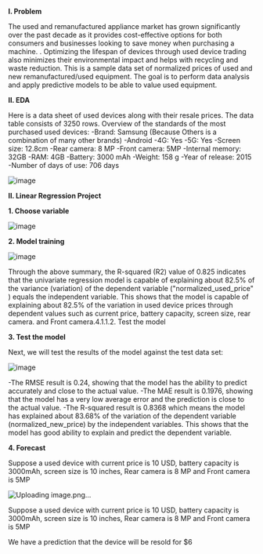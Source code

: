 **I. Problem**

The used and remanufactured appliance market has grown significantly over the past decade as it provides cost-effective options for both consumers and businesses looking to save money when purchasing a machine. . Optimizing the lifespan of devices through used device trading also minimizes their environmental impact and helps with recycling and waste reduction. This is a sample data set of normalized prices of used and new remanufactured/used equipment.
The goal is to perform data analysis and apply predictive models to be able to value used equipment.

**II. EDA**

Here is a data sheet of used devices along with their resale prices. The data table consists of 3250 rows.
Overview of the standards of the most purchased used devices:
-Brand: Samsung (Because Others is a combination of many other brands)
-Android
-4G: Yes
-5G: Yes
-Screen size: 12.8cm
-Rear camera: 8 MP
-Front camera: 5MP
-Internal memory: 32GB
-RAM: 4GB
-Battery: 3000 mAh
-Weight: 158 g
-Year of release: 2015
-Number of days of use: 706 days

![image](https://github.com/HuynhNgocDung4060390/Linear-Regression-Project/assets/150424521/fa87a190-78fc-4e37-9645-6e49662e179c)


**II. Linear Regression Project**

**1. Choose variable**

![image](https://github.com/HuynhNgocDung4060390/Linear-Regression-Project/assets/150424521/c074fe8e-ea51-43ca-b7f6-74d3a4dea24a)

**2. Model training**

![image](https://github.com/HuynhNgocDung4060390/Linear-Regression-Project/assets/150424521/58e6e47f-72ef-454f-81f3-15a11ad1629b)

Through the above summary, the R-squared (R2) value of 0.825 indicates that the univariate regression model is capable of explaining about 82.5% of the variance (variation) of the dependent variable ("normalized_used_price" ) equals the independent variable. This shows that the model is capable of explaining about 82.5% of the variation in used device prices through dependent values ​​such as current price, battery capacity, screen size, rear camera. and Front camera.4.1.1.2. Test the model

**3. Test the model**

Next, we will test the results of the model against the test data set:

![image](https://github.com/HuynhNgocDung4060390/Linear-Regression-Project/assets/150424521/b1d6c105-f8ef-4fac-9922-d0d3261bd7e9)

-The RMSE result is 0.24, showing that the model has the ability to predict accurately and close to the actual value.
-The MAE result is 0.1976, showing that the model has a very low average error and the prediction is close to the actual value.
-The R-squared result is 0.8368 which means the model has explained about 83.68% of the variation of the dependent variable (normalized_new_price) by the independent variables. This shows that the model has good ability to explain and predict the dependent variable.

**4. Forecast**

Suppose a used device with current price is 10 USD, battery capacity is 3000mAh, screen size is 10 inches, Rear camera is 8 MP and Front camera is 5MP

![Uploading image.png…]()

Suppose a used device with current price is 10 USD, battery capacity is 3000mAh, screen size is 10 inches, Rear camera is 8 MP and Front camera is 5MP


We have a prediction that the device will be resold for $6
